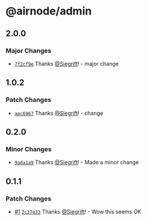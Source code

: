 # @airnode/admin

## 2.0.0

### Major Changes

- [`7f2cf9e`](https://github.com/Siegrift/airnode/commit/7f2cf9e424607279eba1174017bc50d901f22e63) Thanks [@Siegrift](https://github.com/Siegrift)! - major change

## 1.0.2

### Patch Changes

- [`aec6967`](https://github.com/Siegrift/airnode/commit/aec69677a67475c970c3dba30915b0969ad9e0d3) Thanks [@Siegrift](https://github.com/Siegrift)! - change

## 0.2.0

### Minor Changes

- [`9ada1a9`](https://github.com/Siegrift/airnode/commit/9ada1a965999d6adff55c017365967f46365d555) Thanks [@Siegrift](https://github.com/Siegrift)! - Made a minor change

## 0.1.1

### Patch Changes

- [#1](https://github.com/Siegrift/airnode/pull/1) [`2c37e33`](https://github.com/Siegrift/airnode/commit/2c37e3301f2205465bae33327ab7758658c83ac6) Thanks [@Siegrift](https://github.com/Siegrift)! - Wow this seems OK
